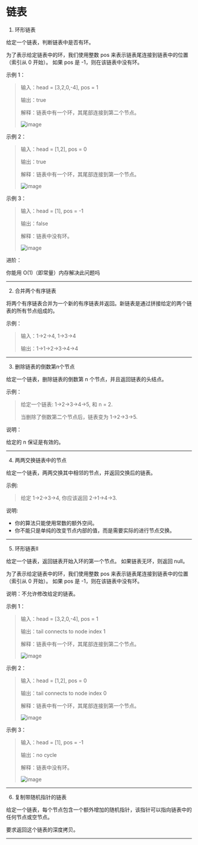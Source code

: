 # 链表

1. 环形链表

给定一个链表，判断链表中是否有环。

为了表示给定链表中的环，我们使用整数 pos 来表示链表尾连接到链表中的位置（索引从 0 开始）。 如果 pos 是 -1，则在该链表中没有环。

 

示例 1：

> 输入：head = [3,2,0,-4], pos = 1
> 
> 输出：true
> 
> 解释：链表中有一个环，其尾部连接到第二个节点。
> 
> ![image](https://note.youdao.com/yws/api/personal/file/WEB439205f0523ff0dbf9eeac0dfbc41916?method=download&shareKey=804f4613ac9416570c2128e3984d0b5d)

示例 2：

> 输入：head = [1,2], pos = 0
> 
> 输出：true
> 
> 解释：链表中有一个环，其尾部连接到第一个节点。
> 
> ![image](https://note.youdao.com/yws/api/personal/file/WEB95653cfc104d0beba8c27b0115232ee5?method=download&shareKey=278765ddd825d807313183b734abc49b)

示例 3：

> 输入：head = [1], pos = -1
> 
> 输出：false
> 
> 解释：链表中没有环。
> 
> ![image](https://note.youdao.com/yws/api/personal/file/WEBab5d3175dcf141af3fe6f113f7f45dfe?method=download&shareKey=405717efdf6609e0ead3fd0ee3f4512b)
 
进阶：

你能用 O(1)（即常量）内存解决此问题吗

---

2. 合并两个有序链表

将两个有序链表合并为一个新的有序链表并返回。新链表是通过拼接给定的两个链表的所有节点组成的。 

示例：

> 输入：1->2->4, 1->3->4
> 
> 输出：1->1->2->3->4->4

---

3. 删除链表的倒数第n个节点

给定一个链表，删除链表的倒数第 n 个节点，并且返回链表的头结点。

示例：

> 给定一个链表: 1->2->3->4->5, 和 n = 2.
> 
> 当删除了倒数第二个节点后，链表变为 1->2->3->5.

说明：

给定的 n 保证是有效的。

---

4. 两两交换链表中的节点

给定一个链表，两两交换其中相邻的节点，并返回交换后的链表。

示例:

> 给定 1->2->3->4, 你应该返回 2->1->4->3.

说明:

- 你的算法只能使用常数的额外空间。
- 你不能只是单纯的改变节点内部的值，而是需要实际的进行节点交换。

---

5. 环形链表II

给定一个链表，返回链表开始入环的第一个节点。 如果链表无环，则返回 null。

为了表示给定链表中的环，我们使用整数 pos 来表示链表尾连接到链表中的位置（索引从 0 开始）。 如果 pos 是 -1，则在该链表中没有环。

说明：不允许修改给定的链表。

 

示例 1：

> 输入：head = [3,2,0,-4], pos = 1
> 
> 输出：tail connects to node index 1
> 
> 解释：链表中有一个环，其尾部连接到第二个节点。
> 
> ![image](https://note.youdao.com/yws/api/personal/file/WEB439205f0523ff0dbf9eeac0dfbc41916?method=download&shareKey=804f4613ac9416570c2128e3984d0b5d)

示例 2：

> 输入：head = [1,2], pos = 0
> 
> 输出：tail connects to node index 0
> 
> 解释：链表中有一个环，其尾部连接到第一个节点。
> 
> ![image](https://note.youdao.com/yws/api/personal/file/WEB95653cfc104d0beba8c27b0115232ee5?method=download&shareKey=278765ddd825d807313183b734abc49b)

示例 3：

> 输入：head = [1], pos = -1
> 
> 输出：no cycle
> 
> 解释：链表中没有环。
> 
> ![image](https://note.youdao.com/yws/api/personal/file/WEBab5d3175dcf141af3fe6f113f7f45dfe?method=download&shareKey=405717efdf6609e0ead3fd0ee3f4512b)

---

6. 复制带随机指针的链表

给定一个链表，每个节点包含一个额外增加的随机指针，该指针可以指向链表中的任何节点或空节点。

要求返回这个链表的深度拷贝。 

---
